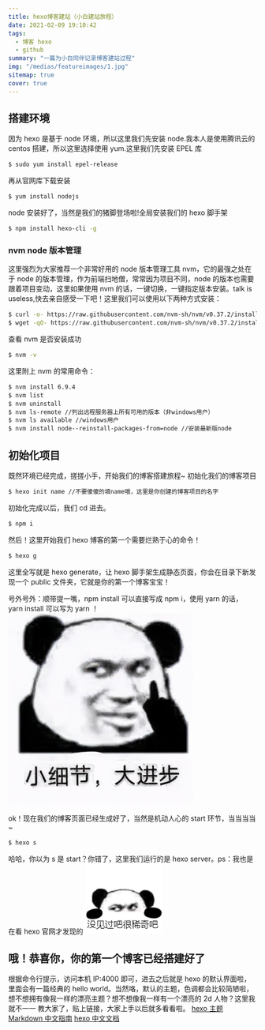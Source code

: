 ```yaml
---
title: hexo博客建站（小白建站旅程）
date: 2021-02-09 19:10:42
tags:
  - 博客 hexo
  - github
summary: "一篇为小白同伴记录博客建站过程"
img: "/medias/featureimages/1.jpg"
sitemap: true
cover: true
---
```


## 搭建环境

因为 hexo 是基于 node 环境，所以这里我们先安装 node.我本人是使用腾讯云的 centos 搭建，所以这里选择使用 yum.这里我们先安装 EPEL 库

```bash
$ sudo yum install epel-release
```

再从官网库下载安装

```bash
$ yum install nodejs
```

node 安装好了，当然是我们的猪脚登场啦!全局安装我们的 hexo 脚手架

```bash
$ npm install hexo-cli -g
```

### nvm node 版本管理

这里强烈为大家推荐一个非常好用的 node 版本管理工具 nvm，它的最强之处在于 node 的版本管理，作为前端扫地僧，常常因为项目不同，node 的版本也需要跟着项目变动，这里如果使用 nvm 的话，一键切换，一键指定版本安装。talk is useless,快去亲自感受一下吧！这里我们可以使用以下两种方式安装：

```bash
$ curl -o- https://raw.githubusercontent.com/nvm-sh/nvm/v0.37.2/install.sh | bash
$ wget -qO- https://raw.githubusercontent.com/nvm-sh/nvm/v0.37.2/install.sh | bash
```

查看 nvm 是否安装成功

```bash
$ nvm -v
```

这里附上 nvm 的常用命令：

```bash
$ nvm install 6.9.4
$ nvm list
$ nvm uninstall
$ nvm ls-remote //列出远程服务器上所有可用的版本（非windows用户）
$ nvm ls available //windows用户
$ nvm install node--reinstall-packages-from=node //安装最新版node
```

## 初始化项目

既然环境已经完成，搓搓小手，开始我们的博客搭建旅程~
初始化我们的博客项目

```bash
$ hexo init name //不要傻傻的填name哦，这里是你创建的博客项目的名字
```

初始化完成以后，我们 cd 进去。

```bash
$ npm i
```

然后！这里开始我们 hexo 博客的第一个需要烂熟于心的命令！

```bash
$ hexo g
```

这里全写就是 hexo generate，让 hexo 脚手架生成静态页面，你会在目录下新发现一个 public 文件夹，它就是你的第一个博客宝宝！

号外号外：顺带提一嘴，npm install 可以直接写成 npm i，使用 yarn 的话，yarn install 可以写为 yarn ！
![Eric 真帅!](/meme/detail.jpg)

ok！现在我们的博客页面已经生成好了，当然是机动人心的 start 环节，当当当当~

```bash
$ hexo s
```

哈哈，你以为 s 是 start？你错了，这里我们运行的是 hexo server。ps：我也是在看 hexo 官网才发现的
![Eric 真帅!](/meme/nothin.jpg)

## 哦！恭喜你，你的第一个博客已经搭建好了

根据命令行提示，访问本机 IP:4000 即可，进去之后就是 hexo 的默认界面啦，里面会有一篇经典的 hello world。当然咯，默认的主题，色调都会比较简陋啦，想不想拥有像我一样的漂亮主题？想不想像我一样有一个漂亮的 2d 人物？这里我就不一一 教大家了，贴上链接，大家上手以后就多看看啦。
[hexo 主题](https://hexo.io/themes/ "https://mdnice.com/")
[Markdown 中文指南](https://www.markdown.xyz/basic-syntax/ "https://www.markdown.xyz/basic-syntax/")
[hexo 中文文档](https://hexo.io/zh-cn/docs/ "https://hexo.io/zh-cn/docs/")
